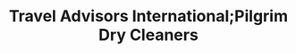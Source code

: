 ---
title: "Travel Advisors International;Pilgrim Dry Cleaners"
url: /chanhassen/travel-advisors-international-pilgrim-dry-cleaners/
shop: travel agency
---